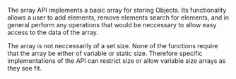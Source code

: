 The array API implements a basic array for storing Objects. 
Its functionality allows a user to add elements, remove elements
search for elements, and in general perform any operations that
would be neccessary to allow easy access to the data of the array.

The array is not neccessarily of a set size. None of the functions
require that the array be either of variable or static size. Therefore
specific implementations of the API can restrict size or allow variable 
size arrays as they see fit.